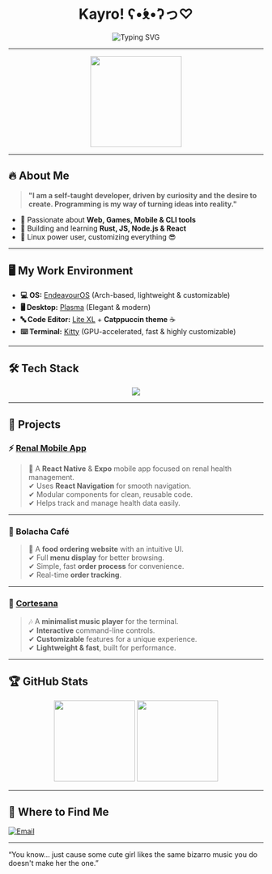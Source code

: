 <h1 align="center">Kayro! ʕ•́ᴥ•̀ʔっ♡</h1>  
<p align="center">
  <img src="https://readme-typing-svg.herokuapp.com?font=Fira+Code&size=22&pause=1000&color=A8A8A8&center=true&vCenter=true&width=600&lines=Linux+User+%7C+Fullstack+Developer;Always+Learning+%E2%9C%A8;Web+%7C+Games+%7C+Mobile+%7C+CLI+Tools;Lite+XL+%7C+Plasma+%7C+Kitty" alt="Typing SVG">
</p>

---

<div align="center">
  <img src="https://c.tenor.com/FQxolxrrXL8AAAAd/mai-sakurajima-rascal-does-not-dream-of-bunny-girl-senpai.gif" width="180">
</div>

---

## 🔥 About Me  

> **"I am a self-taught developer, driven by curiosity and the desire to create. Programming is my way of turning ideas into reality."**  

- 🔹 Passionate about **Web, Games, Mobile & CLI tools**  
- 🔹 Building and learning **Rust, JS, Node.js & React**  
- 🔹 Linux power user, customizing everything 😎  

---

## 🖥️ My Work Environment  

- **💻 OS:** [EndeavourOS](https://endeavouros.com/) (Arch-based, lightweight & customizable)  
- **🖥️ Desktop:** [Plasma](https://kde.org/plasma-desktop/) (Elegant & modern)  
- **🔤 Code Editor:** [Lite XL](https://github.com/rtomayko/lite-xl) + **Catppuccin theme** ☕  
- **⌨️ Terminal:** [Kitty](https://github.com/kovidgoyal/kitty) (GPU-accelerated, fast & highly customizable)  

---

## 🛠 Tech Stack  

<p align="center">
  <img src="https://skillicons.dev/icons?i=javascript,typescript,react,rust,cs,nodejs,mongodb,git,linux,bash,python" />
</p>

---

## 🚀 Projects  

### ⚡ [Renal Mobile App](https://github.com/Kayro25/RenalVidaMobileApp)  
> 🏥 A **React Native** & **Expo** mobile app focused on renal health management.  
✔ Uses **React Navigation** for smooth navigation.  
✔ Modular components for clean, reusable code.  
✔ Helps track and manage health data easily.  

---

### 🍔 Bolacha Café  
> 🍞 A **food ordering website** with an intuitive UI.  
✔ Full **menu display** for better browsing.  
✔ Simple, fast **order process** for convenience.  
✔ Real-time **order tracking**.  

---

### 🎵 [Cortesana](https://github.com/Kayro25/Cortesana)  
> 🎶 A **minimalist music player** for the terminal.  
✔ **Interactive** command-line controls.  
✔ **Customizable** features for a unique experience.  
✔ **Lightweight & fast**, built for performance.  

---

## 🏆 GitHub Stats  

<div align="center">
  <img height="160" src="https://github-readme-stats.vercel.app/api?username=Kayro25&show_icons=true&count_private=true&theme=tokyonight&include_all_commits=true" />
  <img height="160" src="https://github-readme-stats.vercel.app/api/top-langs/?username=Kayro25&layout=compact&theme=tokyonight" />
</div>


---

## 🔗 Where to Find Me  
[![Email](https://img.shields.io/badge/Contact%20Me-Email-4B5563?style=for-the-badge&logo=protonmail&logoColor=white)](mailto:me0711405@gmail.com)

---

“You know... just cause some cute girl likes the same bizarro music you do doesn't make her the one.” 
